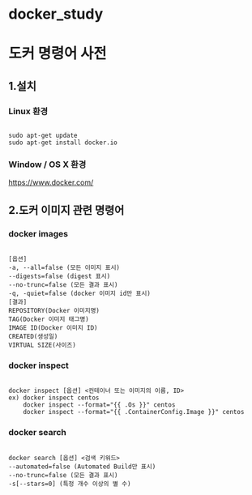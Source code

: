 # docker_study
# 도커 명령어 사전
## 1.설치
### Linux 환경
<pre><code>
sudo apt-get update
sudo apt-get install docker.io
</code></pre>
### Window / OS X 환경
https://www.docker.com/

## 2.도커 이미지 관련 명령어
### docker images
<pre><code>
[옵션]
-a, --all=false (모든 이미지 표시)
--digests=false (digest 표시)
--no-trunc=false (모든 결과 표시)
-q, -quiet=false (docker 이미지 id만 표시)
[결과]
REPOSITORY(Docker 이미지명)
TAG(Docker 이미지 태그명)
IMAGE ID(Docker 이미지 ID)
CREATED(생성일)
VIRTUAL SIZE(사이즈)
</code></pre>

### docker inspect
<pre><code>
docker inspect [옵션] <컨테이너 또는 이미지의 이름, ID>
ex) docker inspect centos
    docker inspect --format="{{ .Os }}" centos
    docker inspect --format="{{ .ContainerConfig.Image }}" centos
</code></pre>

### docker search
<pre><code>
docker search [옵션] <검색 키워드>
--automated=false (Automated Build만 표시)
--no-trunc=false (모든 결과 표시)
-s[--stars=0] (특정 개수 이상의 별 수)
</code></pre>
